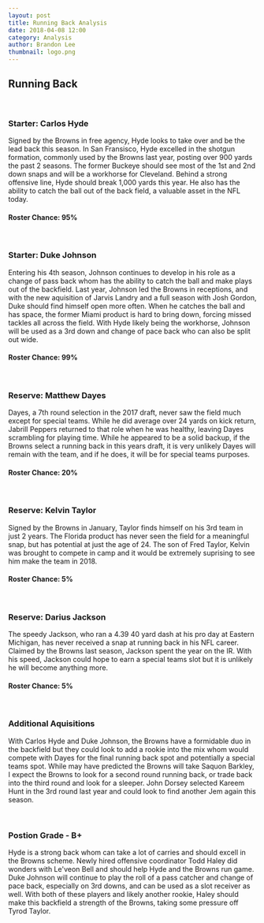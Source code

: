 ```yaml
---
layout: post
title: Running Back Analysis
date: 2018-04-08 12:00
category: Analysis
author: Brandon Lee
thumbnail: logo.png
---
```


## Running Back

<br>

### Starter: Carlos Hyde

Signed by the Browns in free agency, Hyde looks to take over and be the lead back this season. In San Fransisco, Hyde excelled in the shotgun formation, commonly used by the Browns last year, posting over 900 yards the past 2 seasons. The former Buckeye should see most of the 1st and 2nd down snaps and will be a workhorse for Cleveland. Behind a strong offensive line, Hyde should break 1,000 yards this year. He also has the ability to catch the ball out of the back field, a valuable asset in the NFL today.

#### Roster Chance: 95%

<br>

### Starter: Duke Johnson

Entering his 4th season, Johnson continues to develop in his role as a change of pass back whom has the ability to catch the ball and make plays out of the backfield. Last year, Johnson led the Browns in receptions, and with the new aquisition of Jarvis Landry and a full season with Josh Gordon, Duke should find himself open more often. When he catches the ball and has space, the former Miami product is hard to bring down, forcing missed tackles all across the field. With Hyde likely being the workhorse, Johnson will be used as a 3rd down and change of pace back who can also be split out wide.

#### Roster Chance: 99%

<br>

### Reserve: Matthew Dayes

Dayes, a 7th round selection in the 2017 draft, never saw the field much except for special teams. While he did average over 24 yards on kick return, Jabrill Peppers returned to that role when he was healthy, leaving Dayes scrambling for playing time. While he appeared to be a solid backup, if the Browns select a running back in this years draft, it is very unlikely Dayes will remain with the team, and if he does, it will be for special teams purposes.

#### Roster Chance: 20%

<br>

### Reserve: Kelvin Taylor

Signed by the Browns in January, Taylor finds himself on his 3rd team in just 2 years. The Florida product has never seen the field for a meaningful snap, but has potential at just the age of 24. The son of Fred Taylor, Kelvin was brought to compete in camp and it would be extremely suprising to see him make the team in 2018. 

#### Roster Chance: 5%

<br>

### Reserve: Darius Jackson

The speedy Jackson, who ran a 4.39 40 yard dash at his pro day at Eastern Michigan, has never received a snap at running back in his NFL career. Claimed by the Browns last season, Jackson spent the year on the IR. With his speed, Jackson could hope to earn a special teams slot but it is unlikely he will become anything more.

#### Roster Chance: 5%

<br>

### Additional Aquisitions

With Carlos Hyde and Duke Johnson, the Browns have a formidable duo in the backfield but they could look to add a rookie into the mix whom would compete with Dayes for the final running back spot and potentially a special teams spot. While may have predicted the Browns will take Saquon Barkley, I expect the Browns to look for a second round running back, or trade back into the third round and look for a sleeper. John Dorsey selected Kareem Hunt in the 3rd round last year and could look to find another Jem again this season.

<br>

### Postion Grade - B+

Hyde is a strong back whom can take a lot of carries and should excell in the Browns scheme. Newly hired offensive coordinator Todd Haley did wonders with Le'veon Bell and should help Hyde and the Browns run game. Duke Johnson will continue to play the roll of a pass catcher and change of pace back, especially on 3rd downs, and can be used as a slot receiver as well. With both of these players and likely another rookie, Haley should make this backfield a strength of the Browns, taking some pressure off Tyrod Taylor.
